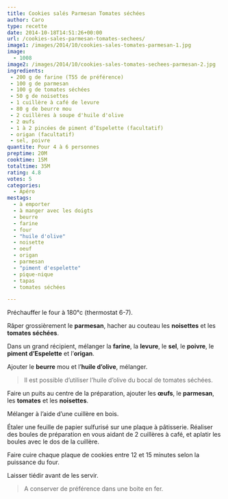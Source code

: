 ```yaml
---
title: Cookies salés Parmesan Tomates séchées
author: Caro
type: recette
date: 2014-10-18T14:51:26+00:00
url: /cookies-sales-parmesan-tomates-sechees/
image1: /images/2014/10/cookies-sales-tomates-parmesan-1.jpg
image:
  - 1008
image2: /images/2014/10/cookies-sales-tomates-sechees-parmesan-2.jpg
ingredients:
 - 200 g de farine (T55 de préférence)
 - 100 g de parmesan
 - 100 g de tomates séchées
 - 50 g de noisettes
 - 1 cuillère à café de levure
 - 80 g de beurre mou
 - 2 cuillères à soupe d'huile d'olive
 - 2 œufs
 - 1 à 2 pincées de piment d’Espelette (facultatif)
 - origan (facultatif)
 - sel, poivre
quantite: Pour 4 à 6 personnes
preptime: 20M
cooktime: 15M
totaltime: 35M
rating: 4.8
votes: 5
categories:
  - Apéro
mestags:
  - à emporter
  - à manger avec les doigts
  - beurre
  - farine
  - four
  - "huile d'olive"
  - noisette
  - oeuf
  - origan
  - parmesan
  - "piment d'espelette"
  - pique-nique
  - tapas
  - tomates séchées

---
```

Préchauffer le four à 180°c (thermostat 6-7).

Râper grossièrement le **parmesan**, hacher au couteau les **noisettes** et les **tomates séchées**.

Dans un grand récipient, mélanger la **farine**, la **levure**, le **sel**, le **poivre**, le **piment d&rsquo;Espelette** et l&rsquo;**origan**.

Ajouter le **beurre** mou et l&rsquo;**huile d&rsquo;olive**, mélanger.

> Il est possible d&rsquo;utiliser l&rsquo;huile d&rsquo;olive du bocal de tomates séchées.

Faire un puits au centre de la préparation, ajouter les **œufs**, le **parmesan**, les **tomates** et les **noisettes**.

Mélanger à l&rsquo;aide d&rsquo;une cuillère en bois.

Étaler une feuille de papier sulfurisé sur une plaque à pâtisserie. Réaliser des boules de préparation en vous aidant de 2 cuillères à café, et aplatir les boules avec le dos de la cuillère.

Faire cuire chaque plaque de cookies entre 12 et 15 minutes selon la puissance du four.

Laisser tiédir avant de les servir.

> A conserver de préférence dans une boite en fer.
